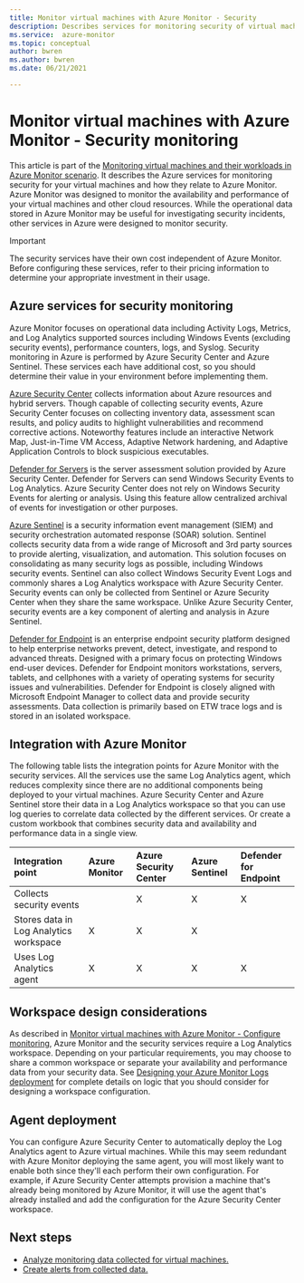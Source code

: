 ```yaml
---
title: Monitor virtual machines with Azure Monitor - Security
description: Describes services for monitoring security of virtual machines and how they relate to Azure Monitor. 
ms.service:  azure-monitor
ms.topic: conceptual
author: bwren
ms.author: bwren
ms.date: 06/21/2021

---
```


# Monitor virtual machines with Azure Monitor - Security monitoring
This article is part of the [Monitoring virtual machines and their workloads in Azure Monitor scenario](monitor-virtual-machine.md). It describes the Azure services for monitoring security for your virtual machines and how they relate to Azure Monitor. Azure Monitor was designed to monitor the availability and performance of your virtual machines and other cloud resources. While the operational data stored in Azure Monitor may be useful for investigating security incidents, other services in Azure were designed to monitor security. 

> [!IMPORTANT]
> The security services have their own cost independent of Azure Monitor. Before configuring these services, refer to their pricing information to determine your appropriate investment in their usage.

## Azure services for security monitoring
Azure Monitor focuses on operational data including Activity Logs, Metrics, and Log Analytics supported sources including Windows Events (excluding security events), performance counters, logs, and Syslog. Security monitoring in Azure is performed by Azure Security Center and Azure Sentinel. These services each have additional cost, so you should determine their value in your environment before implementing them. 

[Azure Security Center](../../security-center/security-center-introduction.md) collects information about Azure resources and hybrid servers. Though capable of collecting security events, Azure Security Center focuses on collecting inventory data, assessment scan results, and policy audits to highlight vulnerabilities and recommend corrective actions. Noteworthy features include an interactive Network Map, Just-in-Time VM Access, Adaptive Network hardening, and Adaptive Application Controls to block suspicious executables.

[Defender for Servers](../../security-center/azure-defender.md) is the server assessment solution provided by Azure Security Center. Defender for Servers can send Windows Security Events to Log Analytics. Azure Security Center does not rely on Windows Security Events for alerting or analysis. Using this feature allow centralized archival of events for investigation or other purposes. 

[Azure Sentinel](../../sentinel/overview.md) is a security information event management (SIEM) and security orchestration automated response (SOAR) solution. Sentinel collects security data from a wide range of Microsoft and 3rd party sources to provide alerting, visualization, and automation. This solution focuses on consolidating as many security logs as possible, including Windows security events. Sentinel can also collect Windows Security Event Logs and commonly shares a Log Analytics workspace with Azure Security Center. Security events can only be collected from Sentinel or Azure Security Center when they share the same workspace. Unlike Azure Security Center, security events are a key component of alerting and analysis in Azure Sentinel.

[Defender for Endpoint](/microsoft-365/security/defender-endpoint/microsoft-defender-endpoint) is an enterprise endpoint security platform designed to help enterprise networks prevent, detect, investigate, and respond to advanced threats. Designed with a primary focus on protecting Windows end-user devices. Defender for Endpoint monitors workstations, servers, tablets, and cellphones with a variety of operating systems for security issues and vulnerabilities. Defender for Endpoint is closely aligned with Microsoft Endpoint Manager to collect data and provide security assessments. Data collection is primarily based on ETW trace logs and is stored in an isolated workspace.

## Integration with Azure Monitor
The following table lists the integration points for Azure Monitor with the security services. All the services use the same Log Analytics agent, which reduces complexity since there are no additional components being deployed to your virtual machines. Azure Security Center and Azure Sentinel store their data in a Log Analytics workspace so that you can use log queries to correlate data collected by the different services. Or create a custom workbook that combines security data and availability and performance data in a single view.

| Integration point       | Azure Monitor | Azure Security Center | Azure Sentinel | Defender for Endpoint |
|:---|:---|:---|:---|:---|
| Collects security events     |   | X | X | X |
| Stores data in Log Analytics workspace | X | X | X |   | 
| Uses Log Analytics agent     | X | X | X | X | 


## Workspace design considerations
As described in [Monitor virtual machines with Azure Monitor - Configure monitoring](monitor-virtual-machine-configure.md#create-and-prepare-log-analytics-workspace), Azure Monitor and the security services require a Log Analytics workspace. Depending on your particular requirements, you may choose to share a common workspace or separate your availability and performance data from your security data. See [Designing your Azure Monitor Logs deployment](../logs/design-logs-deployment.md) for complete details on logic that you should consider for designing a workspace configuration.
## Agent deployment
You can configure Azure Security Center to automatically deploy the Log Analytics agent to Azure virtual machines. While this may seem redundant with Azure Monitor deploying the same agent, you will most likely want to enable both since they'll each perform their own configuration. For example, if Azure Security Center attempts provision a machine that's already being monitored by Azure Monitor, it will use the agent that's already installed and add the configuration for the Azure Security Center workspace.


## Next steps

* [Analyze monitoring data collected for virtual machines.](monitor-virtual-machine-analyze.md)
* [Create alerts from collected data.](monitor-virtual-machine-alerts.md)
